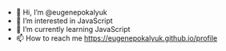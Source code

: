 - 👋 Hi, I’m @eugenepokalyuk
- 👀 I’m interested in JavaScript
- 🌱 I’m currently learning JavaScript
- 📫 How to reach me https://eugenepokalyuk.github.io/profile

<!---
eugenepokalyuk/eugenepokalyuk is a ✨ special ✨ repository because its `README.md` (this file) appears on your GitHub profile.
You can click the Preview link to take a look at your changes.
--->
